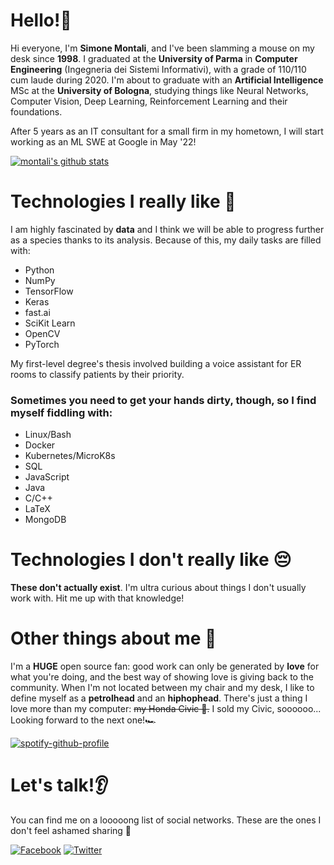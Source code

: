 # Hello!👋
Hi everyone, I'm **Simone Montali**, and I've been slamming a mouse on my desk since **1998**. I graduated at the **University of Parma** in **Computer Engineering** (Ingegneria dei Sistemi Informativi), with a grade of 110/110 cum laude during 2020. I'm about to graduate with an **Artificial Intelligence** MSc at the **University of Bologna**, studying things like Neural Networks, Computer Vision, Deep Learning, Reinforcement Learning and their foundations.

After 5 years as an IT consultant for a small firm in my hometown, I will start working as an ML SWE at Google in May '22!

[![montali's github stats](https://github-readme-stats.vercel.app/api?username=montali&count_private=true)](https://github.com/anuraghazra/github-readme-stats)

# Technologies I really like 🥰
I am highly fascinated by **data** and I think we will be able to progress further as a species thanks to its analysis. Because of this, my daily tasks are filled with:
* Python
* NumPy
* TensorFlow
* Keras
* fast.ai 
* SciKit Learn
* OpenCV
* PyTorch

My first-level degree's thesis involved building a voice assistant for ER rooms to classify patients by their priority.

### Sometimes you need to get your hands dirty, though, so I find myself fiddling with:
* Linux/Bash
* Docker
* Kubernetes/MicroK8s
* SQL
* JavaScript
* Java
* C/C++
* LaTeX
* MongoDB

# Technologies I don't really like 😔
**These don't actually exist**. I'm ultra curious about things I don't usually work with. Hit me up with that knowledge!

# Other things about me 🙊
I'm a **HUGE** open source fan: good work can only be generated by **love** for what you're doing, and the best way of showing love is giving back to the community. When I'm not located between my chair and my desk, I like to define myself as a **petrolhead** and an **hiphophead**. There's just a thing I love more than my computer: ~~my Honda Civic 🚙.~~ I sold my Civic, soooooo... Looking forward to the next one!🏎


[![spotify-github-profile](https://spotify-github-profile.vercel.app/api/view?uid=sim.montali&cover_image=true)](https://github.com/kittinan/spotify-github-profile)
# Let's talk!👂
You can find me on a looooong list of social networks. These are the ones I don't feel ashamed sharing 😬

[![Facebook](https://img.shields.io/badge/-Facebook-black?style=for-the-badge&logo=facebook)](http://facebook.com/sim.montali)
[![Twitter](https://img.shields.io/badge/-Twitter-black?style=for-the-badge&logo=twitter)](http://twitter.com/mont4li)


